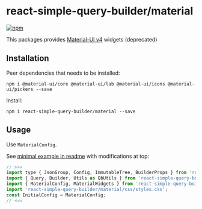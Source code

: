 # react-simple-query-builder/material

[![npm](https://img.shields.io/npm/v/react-simple-query-builder/material.svg)](https://www.npmjs.com/package/react-simple-query-builder/material)

This packages provides [Material-UI v4](https://v4.mui.com/) widgets (deprecated)

## Installation

Peer dependencies that needs to be installed:
```
npm i @material-ui/core @material-ui/lab @material-ui/icons @material-ui/pickers --save
```

Install:
```
npm i react-simple-query-builder/material --save
```

## Usage

Use `MaterialConfig`. 

See [minimal example in readme](https://github.com/ukrbublik/react-awesome-query-builder#usage) with modifications at top:
```js
// >>>
import type { JsonGroup, Config, ImmutableTree, BuilderProps } from 'react-simple-query-builder/material'; // for TS example
import { Query, Builder, Utils as QbUtils } from 'react-simple-query-builder/material';
import { MaterialConfig, MaterialWidgets } from 'react-simple-query-builder/material';
import 'react-simple-query-builder/material/css/styles.css';
const InitialConfig = MaterialConfig;
// <<<
```
